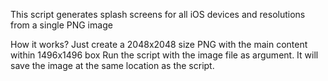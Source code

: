This script generates splash screens for all iOS devices and resolutions from a single PNG image

How it works?
Just create a 2048x2048 size PNG with the main content within 1496x1496 box
Run the script with the image file as argument.
It will save the image at the same location as the script.
